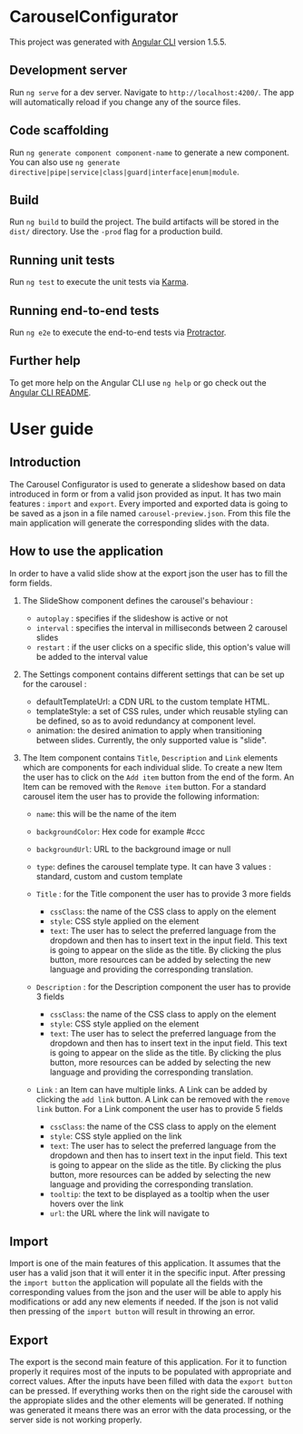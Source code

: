 # CarouselConfigurator

This project was generated with [Angular CLI](https://github.com/angular/angular-cli) version 1.5.5.

## Development server

Run `ng serve` for a dev server. Navigate to `http://localhost:4200/`. The app will automatically reload if you change any of the source files.

## Code scaffolding

Run `ng generate component component-name` to generate a new component. You can also use `ng generate directive|pipe|service|class|guard|interface|enum|module`.

## Build

Run `ng build` to build the project. The build artifacts will be stored in the `dist/` directory. Use the `-prod` flag for a production build.

## Running unit tests

Run `ng test` to execute the unit tests via [Karma](https://karma-runner.github.io).

## Running end-to-end tests

Run `ng e2e` to execute the end-to-end tests via [Protractor](http://www.protractortest.org/).

## Further help

To get more help on the Angular CLI use `ng help` or go check out the [Angular CLI README](https://github.com/angular/angular-cli/blob/master/README.md).

# User guide

## Introduction 

The Carousel Configurator is used to generate a slideshow based on data introduced in form or from a valid json provided as input. It has two main features : `import` and `export`. Every imported and exported data is going to be saved as a json in a file named `carousel-preview.json`. From this file the main application will generate the corresponding slides with the data.

## How to use the application
In order to have a valid slide show at the export json the user has to fill the form fields.

1. The SlideShow component defines the carousel's behaviour : 
    * `autoplay` : specifies if the slideshow is active or not
    * `interval` : specifies the interval in milliseconds between 2 carousel slides 
    * `restart` : if the user clicks on a specific slide, this option's value will be added to the interval value

2. The Settings component contains different settings that can be set up for the carousel : 
    * defaultTemplateUrl: a CDN URL to the custom template HTML.
    * templateStyle: a set of CSS rules, under which reusable styling can be defined, so as to avoid redundancy at component level.
    * animation: the desired animation to apply when transitioning between slides. Currently, the only supported value is "slide".
    
3. The Item component contains `Title`, `Description` and `Link` elements which are components for each individual slide. To create a new Item the user has to click on the `Add item` button from the end of the form. An Item can be removed with the `Remove item` button. 
For a standard carousel item the user has to provide the following information:
    * `name`:  this will be the name of the item
    * `backgroundColor`: Hex code for example #ccc
    * `backgroundUrl`: URL to the background image or null
    * `type`: defines the carousel template type. It can have 3 values : standard, custom and custom template
    

   * `Title` : for the Title component the user has to provide 3 more fields
      * `cssClass`: the name of the CSS class to apply on the element
      * `style`: CSS style applied on the element
      * `text`: The user has to select the preferred language from the dropdown and then has to insert text in the input field. This text is going to appear on the slide as the title. By clicking the plus button, more resources can be added by selecting the new language and providing the corresponding translation. 

	* `Description` : for the Description component the user has to provide 3 fields
	  * `cssClass`: the name of the CSS class to apply on the element
      * `style`: CSS style applied on the element
      * `text`: The user has to select the preferred language from the dropdown and then has to insert text in the input field. This text is going to appear on the slide as the title. By clicking the plus button, more resources can be added by selecting the new language and providing the corresponding translation. 

	* `Link` : an Item can have multiple links. A Link can be added by clicking the `add link` button. A Link can be removed with the `remove link` button. For a Link component the user has to provide 5 fields
		* `cssClass`: the name of the CSS class to apply on the element
		* `style`: CSS style applied on the link
		* `text`: The user has to select the preferred language from the dropdown and then has to insert text in the input field. This text is going to appear on the slide as the title. By clicking the plus button, more resources can be added by selecting the new language and providing the corresponding translation. 
		* `tooltip`: the text to be displayed as a tooltip when the user hovers over the link
		* `url`: the URL where the link will navigate to

## Import 
Import is one of the main features of this application. It assumes that the user has a valid json that it will enter it in the specific input. After pressing the `import button` the application will populate all the fields with the corresponding values from the json and the user will be able to apply his modifications or add any new elements if needed. If the json is not valid then pressing of the `import button` will result in throwing an error. 
## Export
The export is the second main feature of this application. For it to function properly it requires most of the inputs to be populated with appropriate and correct values. After the inputs have been filled with data the `export button` can be pressed. If everything works then on the right side the carousel with the appropiate slides and the other elements will be generated. If nothing was generated it means there was an error with the data processing, or the server side is not working properly. 
